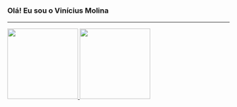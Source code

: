 ### Olá! Eu sou o Vinícius Molina
<hr/>
<div>
  <a href="https://github.com/vinimolina">        
    <img height="160em" src="https://github-readme-stats.vercel.app/api?username=vinimolina&show_icons=true&theme=gotham&include_all_commits=true&count_private=true"/>
    <img height="160em" src="https://github-readme-stats.vercel.app/api/top-langs/?username=vinimolina&layout=compact&langs_count=7&theme=gotham"/>
  </a>
</div>
